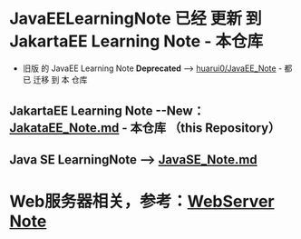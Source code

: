 # JavaEELearningNote 已经 更新 到 JakartaEE Learning Note - 本仓库
  * 旧版 的 JavaEE Learning Note **Deprecated** --> [huarui0/JavaEE_Note](https://github.com/huarui0/JavaEE_Note/tree/master) - 都已 迁移 到 本 仓库

## JakartaEE Learning Note --**New**：[JakataEE_Note.md](https://github.com/squirrel-nest/JakartaEE_Note/blob/master/JakartaEE_Note.md) - 本仓库 （this Repository）<br>

## Java SE LearningNote --> [JavaSE_Note.md](https://github.com/squirrel-nest/JavaSELearningNote/blob/master/JavaSE_Note.md)<br>

# Web服务器相关，参考：[WebServer Note](https://github.com/huarui0/WebServer_Note)<br>
